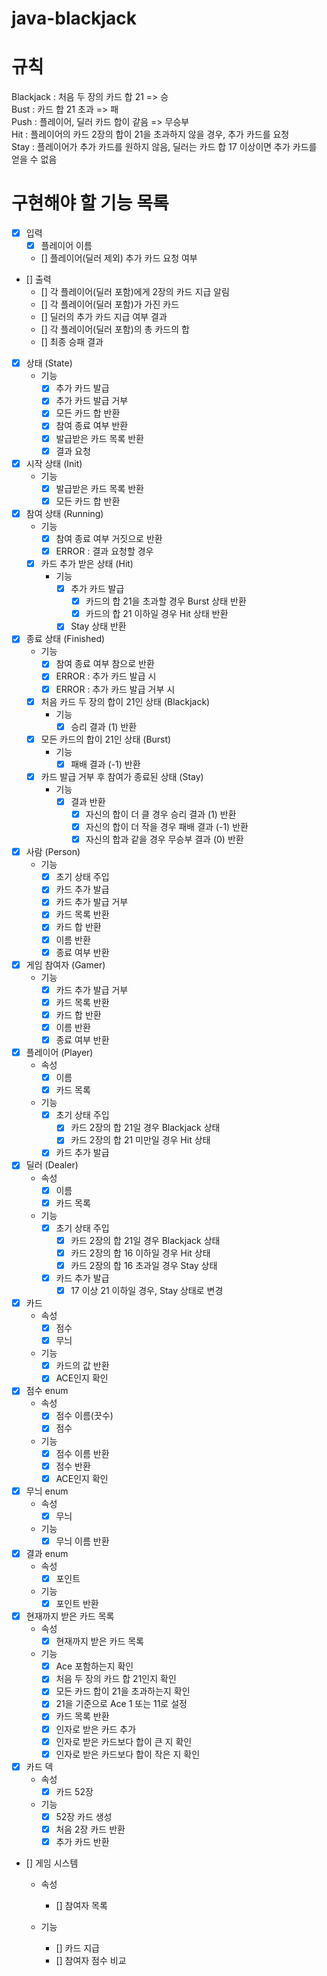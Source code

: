 # java-blackjack

# 규칙
Blackjack : 처음 두 장의 카드 합 21 => 승   
Bust : 카드 합 21 초과 => 패   
Push : 플레이어, 딜러 카드 합이 같음 => 무승부   
Hit : 플레이어의 카드 2장의 합이 21을 초과하지 않을 경우, 추가 카드를 요청   
Stay : 플레이어가 추가 카드를 원하지 않음, 딜러는 카드 합 17 이상이면 추가 카드를 얻을 수 없음

# 구현해야 할 기능 목록
- [x] 입력
    - [x] 플레이어 이름
    - [] 플레이어(딜러 제외) 추가 카드 요청 여부

- [] 출력
    - [] 각 플레이어(딜러 포함)에게 2장의 카드 지급 알림
    - [] 각 플레이어(딜러 포함)가 가진 카드
    - [] 딜러의 추가 카드 지급 여부 결과
    - [] 각 플레이어(딜러 포함)의 총 카드의 합
    - [] 최종 승패 결과

- [x] 상태 (State)
    - 기능
        - [x] 추가 카드 발급
        - [x] 추가 카드 발급 거부
        - [x] 모든 카드 합 반환
        - [x] 참여 종료 여부 반환
        - [x] 발급받은 카드 목록 반환
        - [x] 결과 요청

- [x] 시작 상태 (Init)
    - 기능
        - [x] 발급받은 카드 목록 반환
        - [x] 모든 카드 합 반환

- [x] 참여 상태 (Running)
    - 기능
        - [x] 참여 종료 여부 거짓으로 반환
        - [x] ERROR : 결과 요청할 경우

    - [x] 카드 추가 받은 상태 (Hit)
        - 기능
            - [x] 추가 카드 발급
                - [x] 카드의 합 21을 초과할 경우 Burst 상태 반환
                - [x] 카드의 합 21 이하일 경우 Hit 상태 반환
            - [x] Stay 상태 반환

- [x] 종료 상태 (Finished)
    - 기능
        - [x] 참여 종료 여부 참으로 반환
        - [x] ERROR : 추가 카드 발급 시
        - [x] ERROR : 추가 카드 발급 거부 시

    - [x] 처음 카드 두 장의 합이 21인 상태 (Blackjack)
        - 기능
            - [x] 승리 결과 (1) 반환
    - [x] 모든 카드의 합이 21인 상태 (Burst)
        - 기능
            - [x] 패배 결과 (-1) 반환

    - [x] 카드 발급 거부 후 참여가 종료된 상태 (Stay)
        - 기능
            - [x] 결과 반환
                - [x] 자신의 합이 더 클 경우 승리 결과 (1) 반환
                - [x] 자신의 합이 더 작을 경우 패배 결과 (-1) 반환
                - [x] 자신의 합과 같을 경우 무승부 결과 (0) 반환

- [x] 사람 (Person)
    - 기능
        - [x] 초기 상태 주입
        - [x] 카드 추가 발급
        - [x] 카드 추가 발급 거부
        - [x] 카드 목록 반환
        - [x] 카드 합 반환
        - [x] 이름 반환
        - [x] 종료 여부 반환

- [x] 게임 참여자 (Gamer)
    - 기능
        - [x] 카드 추가 발급 거부
        - [x] 카드 목록 반환
        - [x] 카드 합 반환
        - [x] 이름 반환
        - [x] 종료 여부 반환

- [x] 플레이어 (Player)
    - 속성
        - [x] 이름
        - [x] 카드 목록

    - 기능
        - [x] 초기 상태 주입
            - [x] 카드 2장의 합 21일 경우 Blackjack 상태
            - [x] 카드 2장의 합 21 미만일 경우 Hit 상태
        - [x] 카드 추가 발급

- [x] 딜러 (Dealer)
    - 속성
        - [x] 이름
        - [x] 카드 목록

    - 기능
        - [x] 초기 상태 주입
            - [x] 카드 2장의 합 21일 경우 Blackjack 상태
            - [x] 카드 2장의 합 16 이하일 경우 Hit 상태
            - [x] 카드 2장의 합 16 초과일 경우 Stay 상태
        - [x] 카드 추가 발급
            - [x] 17 이상 21 이하일 경우, Stay 상태로 변경

- [x] 카드
    - 속성
        - [x] 점수
        - [x] 무늬

    - 기능
        - [x] 카드의 값 반환
        - [x] ACE인지 확인

- [x] 점수 enum
    - 속성
        - [x] 점수 이름(끗수)
        - [x] 점수

    - 기능
        - [x] 점수 이름 반환
        - [x] 점수 반환
        - [x] ACE인지 확인

- [x] 무늬 enum
    - 속성
        - [x] 무늬

    - 기능
        - [x] 무늬 이름 반환

- [x] 결과 enum
    - 속성
        - [x] 포인트

    - 기능
        - [x] 포인트 반환

- [x] 현재까지 받은 카드 목록
    - 속성
        - [x] 현재까지 받은 카드 목록

    - 기능
        - [x] Ace 포함하는지 확인
        - [x] 처음 두 장의 카드 합 21인지 확인
        - [x] 모든 카드 합이 21을 초과하는지 확인
        - [x] 21을 기준으로 Ace 1 또는 11로 설정
        - [x] 카드 목록 반환
        - [x] 인자로 받은 카드 추가
        - [x] 인자로 받은 카드보다 합이 큰 지 확인
        - [x] 인자로 받은 카드보다 합이 작은 지 확인

- [x] 카드 덱
    - 속성
        - [x] 카드 52장

    - 기능
        - [x] 52장 카드 생성
        - [x] 처음 2장 카드 반환
        - [x] 추가 카드 반환

- [] 게임 시스템
    - 속성
        - [] 참여자 목록

    - 기능
        - [] 카드 지급
        - [] 참여자 점수 비교
